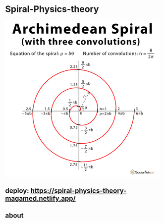 # Spiral-Physics-theory
![The Screen](https://github.com/AndyMagwayer/Spiral-Physics-theory/blob/main/Archimedean-Spiral.jpg)


## deploy: https://spiral-physics-theory-magamed.netlify.app/

## about
